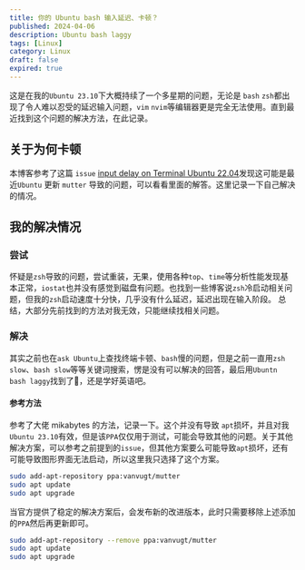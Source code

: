```yaml
---
title: 你的 Ubuntu bash 输入延迟、卡顿？
published: 2024-04-06
description: Ubuntu bash laggy
tags: [Linux]
category: Linux
draft: false
expired: true
---
```


这是在我的`Ubuntu 23.10`下大概持续了一个多星期的问题，无论是 `bash` `zsh`都出现了令人难以忍受的延迟输入问题，`vim` `nvim`等编辑器更是完全无法使用。直到最近找到这个问题的解决方法，在此记录。

<!--more-->

## 关于为何卡顿

本博客参考了这篇 `issue` [input delay on Terminal Ubuntu 22.04](https://askubuntu.com/questions/1509058/input-delay-on-terminal-ubuntu-22-04-4/1509288)发现这可能是最近`Ubuntu` 更新 `mutter` 导致的问题，可以看看里面的解答。这里记录一下自己解决的情况。

## 我的解决情况

### 尝试

怀疑是`zsh`导致的问题，尝试重装，无果，使用各种`top`、`time`等分析性能发现基本正常，`iostat`也并没有感觉到磁盘有问题。也找到一些博客说`zsh`冷启动相关问题，但我的`zsh`启动速度十分快，几乎没有什么延迟，延迟出现在输入阶段。
总结，大部分先前找到的方法对我无效，只能继续找相关问题。

### 解决

其实之前也在`ask Ubuntu`上查找终端卡顿、`bash`慢的问题，但是之前一直用`zsh slow`、`bash slow`等等关键词搜索，愣是没有可以解决的回答，最后用`Ubuntn bash laggy`找到了🥹，还是学好英语吧。

#### 参考方法

参考了大佬 mikabytes 的方法，记录一下。这个并没有导致 `apt`损坏，并且对我`Ubuntu 23.10`有效，但是该`PPA`仅仅用于测试，可能会导致其他的问题。关于其他解决方案，可以参考之前提到的`issue`，但其他方案要么可能导致`apt`损坏，还有可能导致图形界面无法启动，所以这里我只选择了这个方案。

```bash
sudo add-apt-repository ppa:vanvugt/mutter
sudo apt update
sudo apt upgrade
```

当官方提供了稳定的解决方案后，会发布新的改进版本，此时只需要移除上述添加的`PPA`然后再更新即可。

```bash
sudo add-apt-repository --remove ppa:vanvugt/mutter
sudo apt update
sudo apt upgrade
```

